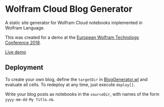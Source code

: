 # Wolfram Cloud Blog Generator

A static site generator for Wolfram Cloud notebooks implemented in Wolfram Language.

This was created for a demo at the [European Wolfram Technology Conference 2018](https://www.wolfram.com/events/technology-conference-eu/2018/).

[Live demo](https://www.wolframcloud.com/objects/jpoeschko/my-blog)

## Deployment

To create your own blog, define the `targetDir` in [BlogGenerator.wl](./BlogGenerator.wl) and evaluate all cells. To redeploy at any time, just execute `deploy[]`.

Write your blog posts as notebooks in the `sourceDir`, with names of the form `yyyy-mm-dd-My Title.nb`.
